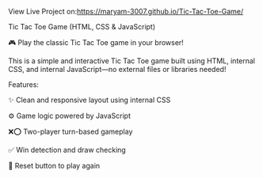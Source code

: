 View Live Project on:https://maryam-3007.github.io/Tic-Tac-Toe-Game/

Tic Tac Toe Game (HTML, CSS & JavaScript)

🎮 Play the classic Tic Tac Toe game in your browser!

This is a simple and interactive Tic Tac Toe game built using HTML, internal CSS, and internal JavaScript—no external files or libraries needed!

Features:

✨ Clean and responsive layout using internal CSS

⚙ Game logic powered by JavaScript

❌⭕ Two-player turn-based gameplay

✅ Win detection and draw checking

🔁 Reset button to play again
